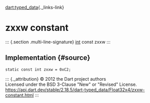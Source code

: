 [dart:typed\_data](../../dart-typed_data/dart-typed_data-library){._links-link}

zxxw constant
=============

::: {.section .multi-line-signature}
[int](../../dart-core/int-class) const zxxw
:::

Implementation {#source}
--------------

``` {.language-dart data-language="dart"}
static const int zxxw = 0xC2;
```

::: {._attribution}
© 2012 the Dart project authors\
Licensed under the BSD 3-Clause \"New\" or \"Revised\" License.\
<https://api.dart.dev/stable/2.18.5/dart-typed_data/Float32x4/zxxw-constant.html>
:::
